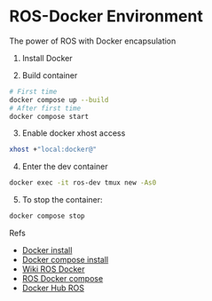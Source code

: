 # ROS-Docker Environment
The power of ROS with Docker encapsulation

1. Install Docker

2. Build container
```bash
# First time
docker compose up --build
# After first time
docker compose start
```

3. Enable docker xhost access
```bash
xhost +"local:docker@"
```

4. Enter the dev container
```bash
docker exec -it ros-dev tmux new -As0
```

5. To stop the container:
```bash
docker compose stop
```

Refs

- [Docker install](https://docs.docker.com/get-docker/)
- [Docker compose install](https://docs.docker.com/compose/install/)
- [Wiki ROS Docker](http://wiki.ros.org/docker/Tutorials)
- [ROS Docker compose](http://wiki.ros.org/docker/Tutorials/Compose)
- [Docker Hub ROS](https://hub.docker.com/_/ros)
